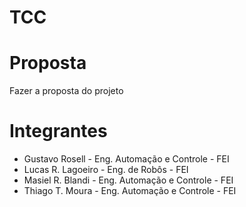# TCC

# Proposta
Fazer a proposta do projeto

# Integrantes
- Gustavo Rosell	- Eng. Automação e Controle 	- FEI
- Lucas R. Lagoeiro	- Eng. de Robôs			- FEI
- Masiel R. Blandi	- Eng. Automação e Controle 	- FEI
- Thiago T. Moura	- Eng. Automação e Controle 	- FEI

